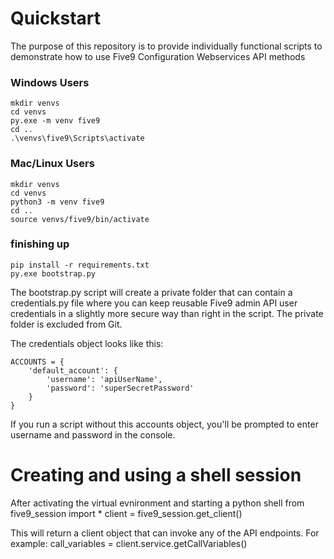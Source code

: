 # Quickstart

The purpose of this repository is to provide individually functional scripts to demonstrate how to use Five9 Configuration Webservices API methods

### Windows Users
    mkdir venvs
    cd venvs
    py.exe -m venv five9
    cd ..
    .\venvs\five9\Scripts\activate

### Mac/Linux Users
    mkdir venvs
    cd venvs
    python3 -m venv five9
    cd ..
    source venvs/five9/bin/activate

### finishing up
    pip install -r requirements.txt
    py.exe bootstrap.py

The bootstrap.py script will create a private folder that can contain a credentials.py file where you can keep reusable Five9 admin API user credentials in a slightly more secure way than right in the script.  The private folder is excluded from Git.  

The credentials object looks like this:

    ACCOUNTS = {
        'default_account': {
            'username': 'apiUserName',
            'password': 'superSecretPassword'
        }
    }

If you run a script without this accounts object, you'll be prompted to enter username and password in the console. 

# Creating and using a shell session

After activating the virtual evnironment and starting a python shell
    from five9_session import *
    client = five9_session.get_client()

This will return a client object that can invoke any of the API endpoints.  For example:
    call_variables = client.service.getCallVariables()
